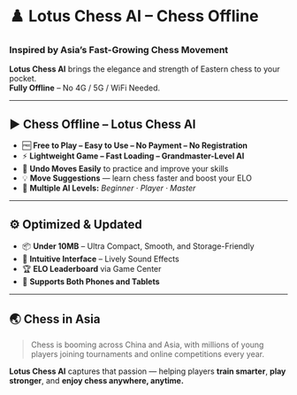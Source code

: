 # ♟️ Lotus Chess AI – Chess Offline

### Inspired by Asia’s Fast-Growing Chess Movement  
**Lotus Chess AI** brings the elegance and strength of Eastern chess to your pocket.  
**Fully Offline** – No 4G / 5G / WiFi Needed.

---

## ▶️ Chess Offline – Lotus Chess AI

- 🆓 **Free to Play – Easy to Use – No Payment – No Registration**  
- ⚡ **Lightweight Game – Fast Loading – Grandmaster-Level AI**  
- 🔁 **Undo Moves Easily** to practice and improve your skills  
- 💡 **Move Suggestions** — learn chess faster and boost your ELO  
- 🎯 **Multiple AI Levels:** *Beginner · Player · Master*

---

## ⚙️ Optimized & Updated

- 📦 **Under 10MB** – Ultra Compact, Smooth, and Storage-Friendly  
- 🧭 **Intuitive Interface** – Lively Sound Effects  
- 🏆 **ELO Leaderboard** via Game Center  
- 📱 **Supports Both Phones and Tablets**

---

## 🌏 Chess in Asia

> Chess is booming across China and Asia, with millions of young players joining tournaments and online competitions every year.  

**Lotus Chess AI** captures that passion — helping players **train smarter**, **play stronger**, and **enjoy chess anywhere, anytime.**
